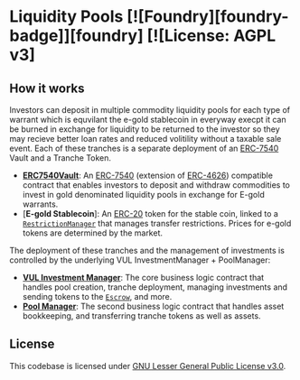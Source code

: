 # Liquidity Pools [![Foundry][foundry-badge]][foundry] [![License: AGPL v3]

## How it works

Investors can deposit in multiple commodity liquidity pools for each type of warrant which is equvilant the e-gold stablecoin in everyway execpt it can be burned in exchange for liquidity to be returned to the investor so they may recieve better loan rates and reduced volitility without a taxable sale event. Each of these tranches is a separate deployment of an [ERC-7540](https://eips.ethereum.org/EIPS/eip-7540) Vault and a Tranche Token.
- [**ERC7540Vault**](https://github.com/centrifuge/liquidity-pools/blob/main/src/ERC7540Vault.sol): An [ERC-7540](https://eips.ethereum.org/EIPS/eip-7540) (extension of [ERC-4626](https://ethereum.org/en/developers/docs/standards/tokens/erc-4626/)) compatible contract that enables investors to deposit and withdraw commodities to invest in gold denominated liquidity pools in exchange for E-gold warrants.
- [**E-gold Stablecoin**]: An [ERC-20](https://ethereum.org/en/developers/docs/standards/tokens/erc-20/) token for the stable coin, linked to a [`RestrictionManager`](https://github.com/centrifuge/liquidity-pools/blob/main/src/token/RestrictionManager.sol) that manages transfer restrictions. Prices for e-gold tokens are determined by the market.

The deployment of these tranches and the management of investments is controlled by the underlying VUL InvestmentManager + PoolManager:
- [**VUL Investment Manager**](https://github.com/centrifuge/liquidity-pools/blob/main/src/InvestmentManager.sol): The core business logic contract that handles pool creation, tranche deployment, managing investments and sending tokens to the [`Escrow`](https://github.com/centrifuge/liquidity-pools/blob/main/src/Escrow.sol), and more.
- [**Pool Manager**](https://github.com/centrifuge/liquidity-pools/blob/main/src/PoolManager.sol): The second business logic contract that handles asset bookkeeping, and transferring tranche tokens as well as assets.


## License
This codebase is licensed under [GNU Lesser General Public License v3.0](https://github.com/centrifuge/liquidity-pools/blob/main/LICENSE).
